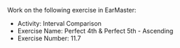 Work on the following exercise in EarMaster:
- Activity: Interval Comparison
- Exercise Name: Perfect 4th & Perfect 5th - Ascending
- Exercise Number: 11.7

